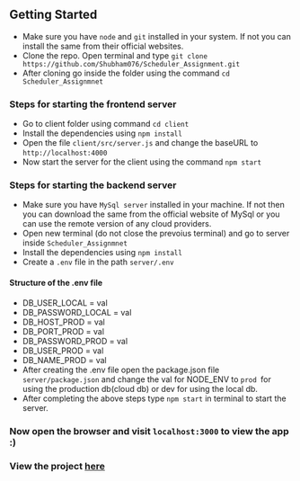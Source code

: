 ## Getting Started

* Make sure you have `node` and `git` installed in your system. If not you can install the same from their official websites.
* Clone the repo. Open terminal and type  `git clone https://github.com/Shubham076/Scheduler_Assignment.git`
* After cloning go inside the folder using the command `cd Scheduler_Assignmnet`

### Steps for starting the frontend server

* Go to client folder using command `cd client`
* Install the dependencies using `npm install`
* Open the file `client/src/server.js` and change the baseURL to `http://localhost:4000`
* Now start the server for the client using the command `npm start`

### Steps for starting the backend server

* Make sure you have `MySql server` installed in your machine. If not then you can download the same from the official website of MySql or you can use the remote version of any cloud providers.
* Open new terminal (do not close the prevoius terminal) and go to server inside `Scheduler_Assignmnet`
* Install the dependencies using `npm install`
* Create a `.env` file in the path `server/.env`

#### Structure of the .env file

* DB_USER_LOCAL = val
* DB_PASSWORD_LOCAL = val
* DB_HOST_PROD = val
* DB_PORT_PROD = val
* DB_PASSWORD_PROD = val
* DB_USER_PROD = val
* DB_NAME_PROD = val
* After creating the .env file open the package.json file `server/package.json` and change the val for NODE_ENV to `prod `for using the production db(cloud db) or dev for using the local db.
* After completing the above steps type `npm start` in terminal to start the server.


### Now open the browser and visit `localhost:3000` to view the app :)
### View the project [here](class-scheduler.surge.sh)
